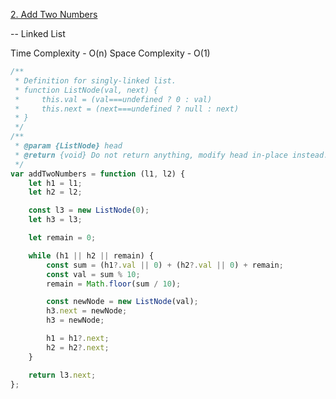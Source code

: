 [2. Add Two Numbers](https://leetcode.com/problems/add-two-numbers/description/)

-- Linked List

Time Complexity - O(n)
Space Complexity - O(1)

```javascript
/**
 * Definition for singly-linked list.
 * function ListNode(val, next) {
 *     this.val = (val===undefined ? 0 : val)
 *     this.next = (next===undefined ? null : next)
 * }
 */
/**
 * @param {ListNode} head
 * @return {void} Do not return anything, modify head in-place instead.
 */
var addTwoNumbers = function (l1, l2) {
	let h1 = l1;
	let h2 = l2;

	const l3 = new ListNode(0);
	let h3 = l3;

	let remain = 0;

	while (h1 || h2 || remain) {
		const sum = (h1?.val || 0) + (h2?.val || 0) + remain;
		const val = sum % 10;
		remain = Math.floor(sum / 10);

		const newNode = new ListNode(val);
		h3.next = newNode;
		h3 = newNode;

		h1 = h1?.next;
		h2 = h2?.next;
	}

	return l3.next;
};
```
